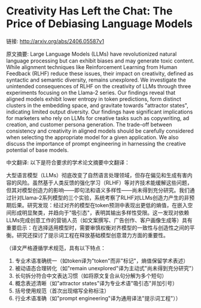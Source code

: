 # Creativity Has Left the Chat: The Price of Debiasing Language Models

链接: http://arxiv.org/abs/2406.05587v1

原文摘要:
Large Language Models (LLMs) have revolutionized natural language processing
but can exhibit biases and may generate toxic content. While alignment
techniques like Reinforcement Learning from Human Feedback (RLHF) reduce these
issues, their impact on creativity, defined as syntactic and semantic
diversity, remains unexplored. We investigate the unintended consequences of
RLHF on the creativity of LLMs through three experiments focusing on the
Llama-2 series. Our findings reveal that aligned models exhibit lower entropy
in token predictions, form distinct clusters in the embedding space, and
gravitate towards "attractor states", indicating limited output diversity. Our
findings have significant implications for marketers who rely on LLMs for
creative tasks such as copywriting, ad creation, and customer persona
generation. The trade-off between consistency and creativity in aligned models
should be carefully considered when selecting the appropriate model for a given
application. We also discuss the importance of prompt engineering in harnessing
the creative potential of base models.

中文翻译:
以下是符合要求的学术论文摘要中文翻译：

大型语言模型（LLMs）彻底改变了自然语言处理领域，但存在偏见和生成有害内容的风险。虽然基于人类反馈的强化学习（RLHF）等对齐技术能缓解这些问题，但其对模型创造力的影响——即句法和语义多样性——尚未得到充分研究。我们通过针对Llama-2系列模型的三个实验，系统考察了RLHF对LLMs创造力产生的非预期后果。研究发现：经过对齐的模型在token预测中表现出更低的熵值，在嵌入空间形成明显聚类，并趋向于"吸引态"，表明其输出多样性受限。这一发现对依赖LLMs完成创意工作的营销人员（如文案撰写、广告创作、客户画像生成等）具有重要启示：在选择适用模型时，需要审慎权衡对齐模型的一致性与创造性之间的平衡。研究还探讨了提示词工程在释放基础模型创意潜力方面的重要性。

（译文严格遵循学术规范，具有以下特点：
1. 专业术语准确统一（如token译为"token"而非"标记"，熵值保留学术表述）
2. 被动语态合理转化（如"remain unexplored"译为主动式"尚未得到充分研究"）
3. 长句拆分符合中文表达习惯（如将原文复合从句分解为多个短句）
4. 概念表述清晰（如"attractor states"译为专业术语"吸引态"并加引号）
5. 括号使用规范（首次出现缩写全称标注）
6. 行业术语准确（如"prompt engineering"译为通用译法"提示词工程"））
